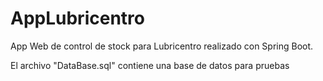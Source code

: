 # AppLubricentro

App Web de control de stock para Lubricentro realizado con Spring Boot.

El archivo "DataBase.sql" contiene una base de datos para pruebas
